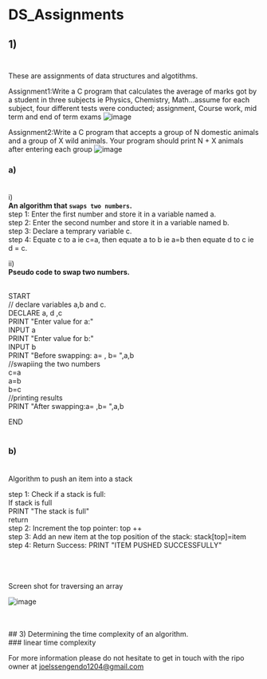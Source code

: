 # DS_Assignments

## 1) <br/>  <br/>

These are assignments of data structures and algotithms.

Assignment1:Write a C program that calculates the average of marks got by a student in three subjects ie Physics, Chemistry, Math...assume for each subject, four different tests were conducted; assignment, Course work, mid term and end of term exams
![image](https://github.com/user-attachments/assets/c5c6aa00-4e26-47e9-8473-7c7e19a156ca)


Assignment2:Write a C program that accepts a group of N domestic animals and a group of X wild animals. Your program should print N + X animals after entering each group
![image](https://github.com/user-attachments/assets/4af0147f-57e8-49c8-a99c-bf44b337af45)

### a) <br/>  <br/>
   i) <br/> **An algorithm that `swaps two numbers`.**  <br/>
   step 1: Enter the first number and store it in a variable named a. <br/>
   step 2: Enter the second number and store it in a variable named b. <br/>
   step 3: Declare a temprary variable c. <br/>
   step 4: Equate c to a ie c=a, then equate a to b ie a=b then equate d to c ie d = c. <br/>

  ii) <br/> **Pseudo code to swap two numbers.**  <br/> <br/>
   
   START <br/>
        // declare variables a,b and c. <br/>
       DECLARE a, d ,c  <br/>
       PRINT "Enter value for a:"  <br/>
       INPUT a <br/>
       PRINT "Enter value for b:" <br/>
       INPUT b <br/>
       PRINT "Before swapping: a= , b= ",a,b <br/>
         //swapiing the two numbers <br/>
       c=a <br/>
       a=b <br/>
       b=c <br/>
       //printing results <br/>
       PRINT "After swapping:a= ,b= ",a,b <br/>
       
   END <br/>  <br/>

   ### b) <br/> <br/>

   Algorithm to push an item into a stack <br/>

   step 1: Check if a stack is full: <br/>
            If stack is full <br/>
            PRINT "The stack is full" <br/>
            return <br/>
   step 2: Increment the top pointer: top ++ <br/>
   step 3: Add an new item at the top position of the stack: stack[top]=item <br/>
   step 4: Return Success: PRINT "ITEM PUSHED SUCCESSFULLY" <br/>   <br/>


<br>
<br>
Screen shot for traversing an array
<br>

![image](https://github.com/user-attachments/assets/978533f4-2731-42d3-a9b5-189da3ad24f9)

<br/>
<br/>
## 3) Determining the time complexity of an algorithm.<br/>
### linear time complexity
<br/>




       
       
       
   
   
   
    


For more information please do not hesitate to get in touch with the ripo owner at joelssengendo1204@gmail.com 
